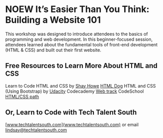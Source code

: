 # NOEW It’s Easier Than You Think: Building a Website 101

This workshop was designed to introduce attendees to the basics of  programming and web development. In this beginner-focused session,  attendees learned about the fundamental tools of front-end development (HTML & CSS) and built out their first website.

## Free Resources to Learn More About HTML and CSS

Learn to Code HTML and CSS by [Shay Howe](http://learn.shayhowe.com/)
[HTML Dog](http://htmldog.com/guides/)
HTML and CSS (Using Bootstrap) by [Udacity](https://www.udacity.com/course/intro-to-html-and-css--ud304)
Codecademy [Web track](https://www.codecademy.com/tracks/web)
CodeSchool [HTML/CSS path](https://www.codeschool.com/paths/html-css)

## Or, Learn to Code with Tech Talent South

[www.techtalentsouth.com](www.techtalentsouth.com) or email lindsay@techtalentsouth.com
